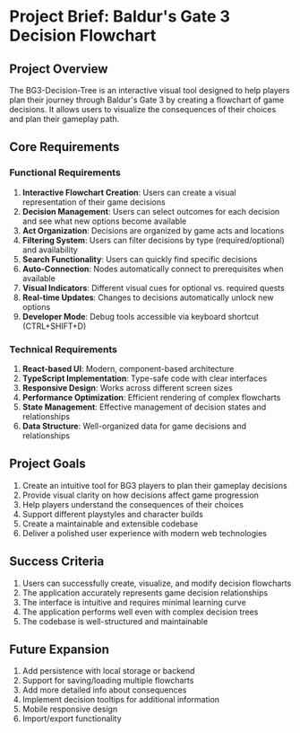 # Project Brief: Baldur's Gate 3 Decision Flowchart

## Project Overview

The BG3-Decision-Tree is an interactive visual tool designed to help players plan their journey through Baldur's Gate 3 by creating a flowchart of game decisions. It allows users to visualize the consequences of their choices and plan their gameplay path.

## Core Requirements

### Functional Requirements

1. **Interactive Flowchart Creation**: Users can create a visual representation of their game decisions
2. **Decision Management**: Users can select outcomes for each decision and see what new options become available
3. **Act Organization**: Decisions are organized by game acts and locations
4. **Filtering System**: Users can filter decisions by type (required/optional) and availability
5. **Search Functionality**: Users can quickly find specific decisions
6. **Auto-Connection**: Nodes automatically connect to prerequisites when available
7. **Visual Indicators**: Different visual cues for optional vs. required quests
8. **Real-time Updates**: Changes to decisions automatically unlock new options
9. **Developer Mode**: Debug tools accessible via keyboard shortcut (CTRL+SHIFT+D)

### Technical Requirements

1. **React-based UI**: Modern, component-based architecture
2. **TypeScript Implementation**: Type-safe code with clear interfaces
3. **Responsive Design**: Works across different screen sizes
4. **Performance Optimization**: Efficient rendering of complex flowcharts
5. **State Management**: Effective management of decision states and relationships
6. **Data Structure**: Well-organized data for game decisions and relationships

## Project Goals

1. Create an intuitive tool for BG3 players to plan their gameplay decisions
2. Provide visual clarity on how decisions affect game progression
3. Help players understand the consequences of their choices
4. Support different playstyles and character builds
5. Create a maintainable and extensible codebase
6. Deliver a polished user experience with modern web technologies

## Success Criteria

1. Users can successfully create, visualize, and modify decision flowcharts
2. The application accurately represents game decision relationships
3. The interface is intuitive and requires minimal learning curve
4. The application performs well even with complex decision trees
5. The codebase is well-structured and maintainable

## Future Expansion

1. Add persistence with local storage or backend
2. Support for saving/loading multiple flowcharts
3. Add more detailed info about consequences
4. Implement decision tooltips for additional information
5. Mobile responsive design
6. Import/export functionality
